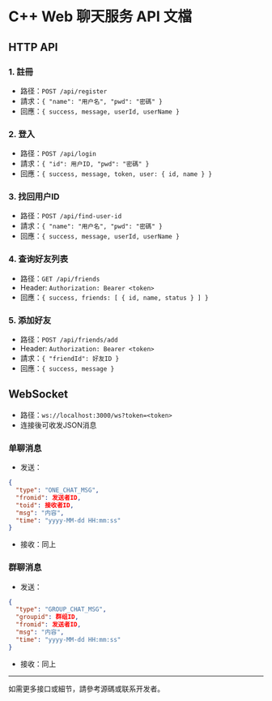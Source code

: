 # C++ Web 聊天服务 API 文檔

## HTTP API

### 1. 註冊
- 路径：`POST /api/register`
- 請求：`{ "name": "用户名", "pwd": "密碼" }`
- 回應：`{ success, message, userId, userName }`

### 2. 登入
- 路径：`POST /api/login`
- 請求：`{ "id": 用户ID, "pwd": "密碼" }`
- 回應：`{ success, message, token, user: { id, name } }`

### 3. 找回用户ID
- 路径：`POST /api/find-user-id`
- 請求：`{ "name": "用户名", "pwd": "密碼" }`
- 回應：`{ success, message, userId, userName }`

### 4. 查询好友列表
- 路径：`GET /api/friends`
- Header: `Authorization: Bearer <token>`
- 回應：`{ success, friends: [ { id, name, status } ] }`

### 5. 添加好友
- 路径：`POST /api/friends/add`
- Header: `Authorization: Bearer <token>`
- 請求：`{ "friendId": 好友ID }`
- 回應：`{ success, message }`

## WebSocket
- 路径：`ws://localhost:3000/ws?token=<token>`
- 连接後可收发JSON消息

### 单聊消息
- 发送：
```json
{
  "type": "ONE_CHAT_MSG",
  "fromid": 发送者ID,
  "toid": 接收者ID,
  "msg": "内容",
  "time": "yyyy-MM-dd HH:mm:ss"
}
```
- 接收：同上

### 群聊消息
- 发送：
```json
{
  "type": "GROUP_CHAT_MSG",
  "groupid": 群组ID,
  "fromid": 发送者ID,
  "msg": "内容",
  "time": "yyyy-MM-dd HH:mm:ss"
}
```
- 接收：同上

---
如需更多接口或細节，請參考源碼或联系开发者。 